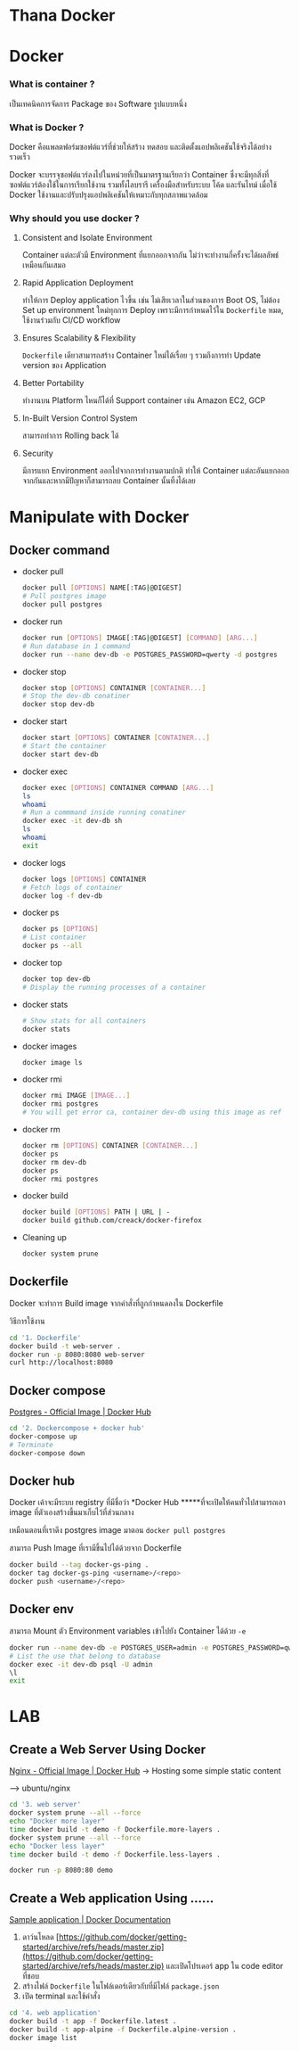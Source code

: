 # Thana Docker

# Docker

### What is container ?

เป็นเทคนิคการจัดการ Package ของ Software รูปแบบหนึ่ง

### What is Docker ?

Docker คือแพลตฟอร์มซอฟต์แวร์ที่ช่วยให้สร้าง ทดสอบ และติดตั้งแอปพลิเคชันใช้จริงได้อย่างรวดเร็ว

Docker จะบรรจุซอฟต์แวร์ลงไปในหน่วยที่เป็นมาตรฐานเรียกว่า Container ซึ่งจะมีทุกสิ่งที่ซอฟต์แวร์ต้องใช้ในการเรียกใช้งาน รวมทั้งไลบรารี เครื่องมือสำหรับระบบ โค้ด และรันไทม์ เมื่อใช้ Docker ใช้งานและปรับปรุงแอปพลิเคชันให้เหมาะกับทุกสภาพแวดล้อม

### Why should you use docker ?

1. Consistent and Isolate Environment
    
    Container แต่ละตัวมี Environment ที่แยกออกจากกัน ไม่ว่าจะทำงานกี่ครั้งจะได้ผลลัพธ์เหมือนกันเสมอ
    
2. Rapid Application Deployment
    
    ทำให้การ Deploy application ไวขึ้น เช่น ไม่เสียเวลาในส่วนของการ Boot OS, ไม่ต้อง Set up environment ใหม่ทุกการ Deploy เพราะมีการกำหนดไว้ใน `Dockerfile` หมด, ใช้งานร่วมกับ CI/CD workflow
    
3. Ensures Scalability & Flexibility
    
    `Dockerfile` เดียวสามารถสร้าง Container ใหม่ได้เรื่อย ๆ รวมถึงการทำ Update version ของ Application
    
4. Better Portability
    
    ทำงานบน Platform ไหนก็ได้ที่ Support container เช่น Amazon EC2, GCP
    
5. In-Built Version Control System
    
    สามารถทำการ Rolling back ได้
    
6. Security
    
    มีการแยก Environment ออกไปจากการทำงานตามปกติ ทำให้ Container แต่ละอันแยกออกจากกันและหากมีปัญหาก็สามารถลบ Container นั้นทิ้งได้เลย
    

# Manipulate with Docker

## Docker command

- docker pull
    
    ```bash
    docker pull [OPTIONS] NAME[:TAG|@DIGEST]
    # Pull postgres image
    docker pull postgres
    ```
    
- docker run
    
    ```bash
    docker run [OPTIONS] IMAGE[:TAG|@DIGEST] [COMMAND] [ARG...]
    # Run database in 1 command
    docker run --name dev-db -e POSTGRES_PASSWORD=qwerty -d postgres
    ```
    
- docker stop
    
    ```bash
    docker stop [OPTIONS] CONTAINER [CONTAINER...]
    # Stop the dev-db conatiner
    docker stop dev-db
    ```
    
- docker start
    
    ```bash
    docker start [OPTIONS] CONTAINER [CONTAINER...]
    # Start the container
    docker start dev-db
    ```
    
- docker exec
    
    ```bash
    docker exec [OPTIONS] CONTAINER COMMAND [ARG...]
    ls
    whoami
    # Run a commmand inside running conatiner
    docker exec -it dev-db sh
    ls
    whoami
    exit
    ```
    
- docker logs
    
    ```bash
    docker logs [OPTIONS] CONTAINER
    # Fetch logs of container
    docker log -f dev-db
    ```
    
- docker ps
    
    ```bash
    docker ps [OPTIONS]
    # List container
    docker ps --all
    ```
    
- docker top
    
    ```bash
    docker top dev-db
    # Display the running processes of a container
    ```
    
- docker stats
    
    ```bash
    # Show stats for all containers
    docker stats
    ```
    
- docker images
    
    ```bash
    docker image ls
    ```
    
- docker rmi
    
    ```bash
    docker rmi IMAGE [IMAGE...]
    docker rmi postgres
    # You will get error ca, container dev-db using this image as ref
    ```
    
- docker rm
    
    ```bash
    docker rm [OPTIONS] CONTAINER [CONTAINER...]
    docker ps
    docker rm dev-db
    docker ps
    docker rmi postgres
    ```
    
- docker build
    
    ```bash
    docker build [OPTIONS] PATH | URL | -
    docker build github.com/creack/docker-firefox
    ```
    
- Cleaning up
    
    ```bash
    docker system prune
    ```
    

## Dockerfile

Docker จะทำการ Build image จากคำสั่งที่ถูกกำหนดลงใน Dockerfile

วิธีการใช้งาน

```bash
cd '1. Dockerfile'
docker build -t web-server .
docker run -p 8080:8080 web-server
curl http://localhost:8080
```

## Docker compose

[Postgres - Official Image | Docker Hub](https://hub.docker.com/_/postgres)

```bash
cd '2. Dockercompose + docker hub'
docker-compose up
# Terminate
docker-compose down
```

## Docker hub

Docker เค้าจะมีระบบ registry ที่มีชื่อว่า *Docker Hub *****ที่จะเปิดให้คนทั่วไปสามารถเอา image ที่ตัวเองสร้างขึ้นมาเก็บไว้ที่ส่วนกลาง

เหมือนตอนที่เราดึง postgres image มาตอน `docker pull postgres`

สามารถ Push Image ที่เรามีขึ้นไปได้ด้วยจาก Dockerfile

```bash
docker build --tag docker-gs-ping .
docker tag docker-gs-ping <username>/<repo>
docker push <username>/<repo>
```

## Docker env

สามารถ Mount ตัว Environment variables เข้าไปยัง Container ได้ด้วย `-e`

```bash
docker run --name dev-db -e POSTGRES_USER=admin -e POSTGRES_PASSWORD=qwerty -d postgres
# List the use that belong to database
docker exec -it dev-db psql -U admin
\l
exit
```

# LAB

## Create a Web Server Using Docker

[Nginx - Official Image | Docker Hub](https://hub.docker.com/_/nginx) -> Hosting some simple static content

—> ubuntu/nginx

```bash
cd '3. web server'
docker system prune --all --force
echo "Docker more layer"
time docker build -t demo -f Dockerfile.more-layers .
docker system prune --all --force
echo "Docker less layer"
time docker build -t demo -f Dockerfile.less-layers .
```

```bash
docker run -p 8080:80 demo
```

## Create a Web application Using ......

[Sample application | Docker Documentation](https://docs.docker.com/get-started/02_our_app/)

1. ดาว์นโหลด [https://github.com/docker/getting-started/archive/refs/heads/master.zip](https://github.com/docker/getting-started/archive/refs/heads/master.zip) และเปิดโปรเดอร์ app ใน code editor ที่ชอบ
2. สร้างไฟล์ `Dockerfile` ในโฟล์เดอร์เดียวกับที่มีไฟล์ `package.json`
3. เปิด terminal และใช้คำสั่ง

```bash
cd '4. web application'
docker build -t app -f Dockerfile.latest .
docker build -t app-alpine -f Dockerfile.alpine-version .
docker image list
```

